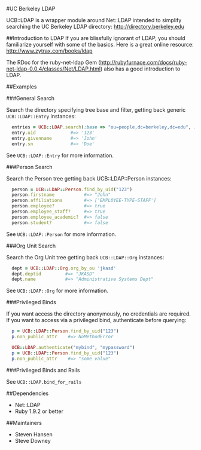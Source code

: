 #UC Berkeley LDAP

UCB::LDAP is a wrapper module around Net::LDAP intended to simplify searching the UC Berkeley
LDAP directory: http://directory.berkeley.edu

##Introduction to LDAP
If you are blissfully ignorant of LDAP, you should familiarize yourself with some of the basics.
Here is a great online resource: http://www.zytrax.com/books/ldap

The RDoc for the ruby-net-ldap Gem (http://rubyfurnace.com/docs/ruby-net-ldap-0.0.4/classes/Net/LDAP.html) also has a good introduction to LDAP.


##Examples

###General Search

Search the directory specifying tree base and filter, getting back generic `UCB::LDAP::Entry` instances:

```ruby
  entries = UCB::LDAP.search(:base => "ou=people,dc=berkeley,dc=edu", :filter => {:uid => 123})
  entry.uid             #=> '123'
  entry.givenname       #=> 'John'
  entry.sn              #=> 'Doe'
```

See `UCB::LDAP::Entry` for more information.

###Person Search

Search the Person tree getting back UCB::LDAP::Person instances:

```ruby
  person = UCB::LDAP::Person.find_by_uid("123")
  person.firstname           #=> "John"
  person.affiliations        #=> ['EMPLOYEE-TYPE-STAFF']
  person.employee?           #=> true
  person.employee_staff?     #=> true
  person.employee_academic?  #=> false
  person.student?            #=> false
```

See `UCB::LDAP::Person` for more information.

###Org Unit Search

Search the Org Unit tree getting back `UCB::LDAP::Org` instances:

``` ruby
  dept = UCB::LDAP::Org.org_by_ou 'jkasd'
  dept.deptid         #=> "JKASD"
  dept.name           #=> "Administrative Systems Dept"
```

See `UCB::LDAP::Org` for more information.

###Privileged Binds

If you want access the directory anonymously, no credentials are required.
If you want to access via a privileged bind, authenticate before querying:

```ruby
  p = UCB::LDAP::Person.find_by_uid("123")
  p.non_public_attr    #=> NoMethodError

  UCB::LDAP.authenticate("mybind", "mypassword")
  p = UCB::LDAP::Person.find_by_uid("123")
  p.non_public_attr    #=> "some value"
```

###Privileged Binds and Rails

See `UCB::LDAP.bind_for_rails`

##Dependencies

* Net::LDAP
* Ruby 1.9.2 or better

##Maintainers

* Steven Hansen
* Steve Downey
